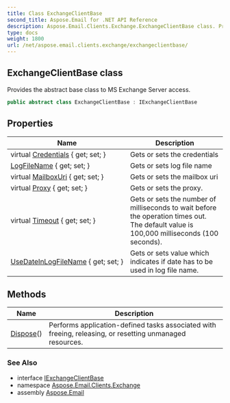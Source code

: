 ```yaml
---
title: Class ExchangeClientBase
second_title: Aspose.Email for .NET API Reference
description: Aspose.Email.Clients.Exchange.ExchangeClientBase class. Provides the abstract base class to MS Exchange Server access
type: docs
weight: 1800
url: /net/aspose.email.clients.exchange/exchangeclientbase/
---
```

## ExchangeClientBase class

Provides the abstract base class to MS Exchange Server access.

```csharp
public abstract class ExchangeClientBase : IExchangeClientBase
```

## Properties

| Name | Description |
| --- | --- |
| virtual [Credentials](../../aspose.email.clients.exchange/exchangeclientbase/credentials/) { get; set; } | Gets or sets the credentials |
| [LogFileName](../../aspose.email.clients.exchange/exchangeclientbase/logfilename/) { get; set; } | Gets or sets log file name |
| virtual [MailboxUri](../../aspose.email.clients.exchange/exchangeclientbase/mailboxuri/) { get; set; } | Gets or sets the mailbox uri |
| virtual [Proxy](../../aspose.email.clients.exchange/exchangeclientbase/proxy/) { get; set; } | Gets or sets the proxy. |
| virtual [Timeout](../../aspose.email.clients.exchange/exchangeclientbase/timeout/) { get; set; } | Gets or sets the number of milliseconds to wait before the operation times out. The default value is 100,000 milliseconds (100 seconds). |
| [UseDateInLogFileName](../../aspose.email.clients.exchange/exchangeclientbase/usedateinlogfilename/) { get; set; } | Gets or sets value which indicates if date has to be used in log file name. |

## Methods

| Name | Description |
| --- | --- |
| [Dispose](../../aspose.email.clients.exchange/exchangeclientbase/dispose/)() | Performs application-defined tasks associated with freeing, releasing, or resetting unmanaged resources. |

### See Also

* interface [IExchangeClientBase](../iexchangeclientbase/)
* namespace [Aspose.Email.Clients.Exchange](../../aspose.email.clients.exchange/)
* assembly [Aspose.Email](../../)


